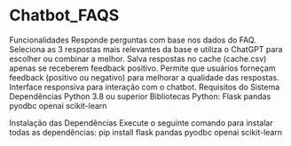 # Chatbot_FAQS
Funcionalidades
Responde perguntas com base nos dados do FAQ.
Seleciona as 3 respostas mais relevantes da base e utiliza o ChatGPT para escolher ou combinar a melhor.
Salva respostas no cache (cache.csv) apenas se receberem feedback positivo.
Permite que usuários forneçam feedback (positivo ou negativo) para melhorar a qualidade das respostas.
Interface responsiva para interação com o chatbot.
Requisitos do Sistema
Dependências
Python 3.8 ou superior
Bibliotecas Python:
Flask
pandas
pyodbc
openai
scikit-learn

Instalação das Dependências
Execute o seguinte comando para instalar todas as dependências:
pip install flask pandas pyodbc openai scikit-learn
